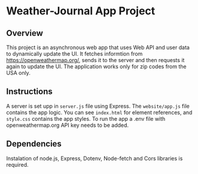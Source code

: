 # Weather-Journal App Project

## Overview

This project is an asynchronous web app that uses Web API and user data to dynamically update the UI. It fetches informtion from https://openweathermap.org/, sends it to the server and then requests it again to update the UI.
The application works only for zip codes from the USA only.

## Instructions

A server is set upp in `server.js` file using Express. The `website/app.js` file contains the app logic. You can see `index.html` for element references, and `style.css` contains the app styles. To run the app a .env file with openweathermap.org API key needs to be added.

## Dependencies

Instalation of node.js, Express, Dotenv, Node-fetch and Cors libraries is required.
